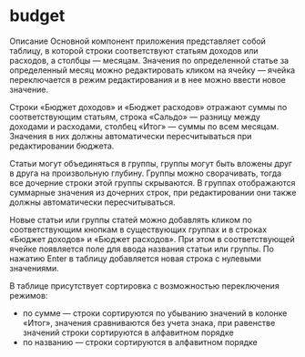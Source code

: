 # budget

Описание
Основной компонент приложения представляет собой таблицу, в которой строки соответствуют статьям доходов или расходов, а столбцы — месяцам. Значения по определенной статье за определенный месяц можно редактировать кликом на ячейку — ячейка переключается в режим редактирования и в нее можно ввести новое значение.

Строки «Бюджет доходов» и «Бюджет расходов» отражают суммы по соответствующим статьям, строка «Сальдо» — разницу между доходами и расходами, столбец «Итог» — суммы по всем месяцам. Значения в них должны автоматически пересчитываться при редактировании бюджета.

Статьи могут объединяться в группы, группы могут быть вложены друг в друга на произвольную глубину. Группы можно сворачивать, тогда все дочерние строки этой группы скрываются. В группах отображаются суммарные значения из дочерних строк, при редактировании они также должны автоматически пересчитываться.

Новые статьи или группы статей можно добавлять кликом по соответствующим кнопкам в существующих группах и в строках «Бюджет доходов» и «Бюджет расходов». При этом в соответствующей ячейке появляется поле для ввода названия статьи или группы. По нажатию Enter в таблицу добавляется новая строка с нулевыми значениями.

В таблице присутствует сортировка с возможностью переключения режимов:

- по сумме — строки сортируются по убыванию значений в колонке «Итог», значения сравниваются без учета знака, при равенстве значений строки сортируются в алфавитном порядке
- по названию — строки сортируются в алфавитном порядке
